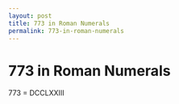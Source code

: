 ```yaml
---
layout: post
title: 773 in Roman Numerals
permalink: 773-in-roman-numerals
---
```


# 773 in Roman Numerals

773 = DCCLXXIII
